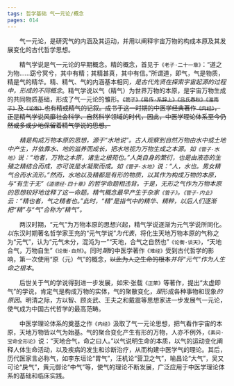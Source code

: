 ```yaml
---
tags: 哲学基础 气一元论/概念
pages: 014
---
```

&emsp;&emsp;气一元论，是研究气的内涵及其运动，并用以阐释宇宙万物的构成本原及其发展变化的古代哲学思想。

&emsp;&emsp;精气学说是气一元论的早期概念。精的概念，首见于`《老子·二十一章》`：“道之为物……窈兮冥兮，其中有精；其精甚真，其中有信。”所谓道，即气，气是物质，精是气的精华。精、精气、气的内涵基本相同<dfn>，是古代先贤在探索宇宙起源的过程中，形成的不同概念</dfn>。精气学说以气（精气）为世界万物的本原，是宇宙万物生成的共同物质基础，形成了气一元论的雏形。~~`《管子》《易传·系辞上》《吕氏春秋》《淮南子》`及`《论衡》`也有精或精气的记叙。成书于这一时期的中医学经典著作`《内经》`，正是精气学说风靡社会科学、自然科学领域的时代，因此，中医学理论体系至今仍然或多或少地保留着精气学说的思想。~~

&emsp;&emsp;<dfn>精是构成万物本原的思想，源于“水地说”。古人观察到自然万物由水中或土地中产生，并依靠水、地的滋养而成长，把水地视为万物生成之本源。如`《管子·水地》`说：“地者，万物之本原，诸生之根苑也。”人类自身的繁衍，也是由液态的生殖之精结合而成，亦可说是水凝聚而成。如`《管子·水地》`说：“人，水也。男女精气合而水流形。”然而，水地以及精都是有形的物质，以其作为构成万物的本原，与“有生于无”`《道德经·四十章》`的哲学命题相违背。于是，无形之气作为万物本原的思想较好地诠释了这一命题。精气概念最早产生于杂家`《管子》`。`《管子·内业》`云：“精也者，气之精者也。”此时，“精”是指气中的精华、精粹，以后人们逐渐把“精”与“气”合称为“精气”。</dfn>

&emsp;&emsp;两汉时期，“元气”为万物本原的思想兴起，精气学说逐渐为元气学说所同化。<dfn>以</dfn>东汉时期著名哲学家王充的“元气学说”<dfn>为代表</dfn>，将化生天地万物本原的气称之为“元气”，认为“元气未分，混沌为一”“天地，合气之自然也”`《论衡·谈天》`，“天地合气，万物自生”`《论衡·自然》`。同时<dfn>期</dfn>的中医学著作`《难经》`受到古代哲学的影响，第一次使用“原（元）气”的概念，~~以此为人之生命的根本~~<dfn>并将“元气”作为人生命之根本</dfn>。

&emsp;&emsp;后世关于气的学说得到进一步发展，如宋·张载`《正蒙》`等著作，提出“太虚即气”的学说，肯定气是构成万物的实体，气的聚散变化，<dfn>是</dfn>形成各种事物和现象<dfn>的原因</dfn>。明清之际，方以智、顾炎武、王夫之和戴震等思想家进一步发展气一元论，使气成为中国古代哲学的最高范畴。

&emsp;&emsp;中医学理论体系的奠基之作`《内经》`汲取了气一元论思想，把气看作宇宙的本原，天地万物皆以气为始基。气的聚合变化产生有形的万物，人亦不例外，`《素问·宝命全形论》`说：“天地合气，命之曰人。”以气说明生命的本质，以气的运动变化阐释人体生命活动，以及疾病的发生和诊断治疗，从而构建中医学气的理论。其后，历代医家言必称气，如李东垣论“胃气”，汪机论“营卫之气”，喻昌论“大气”，吴又可论“戾气”，黄元御论“中气”等，使气的理论不断发展，广泛应用于中医学理论体系的基础和临床实践。